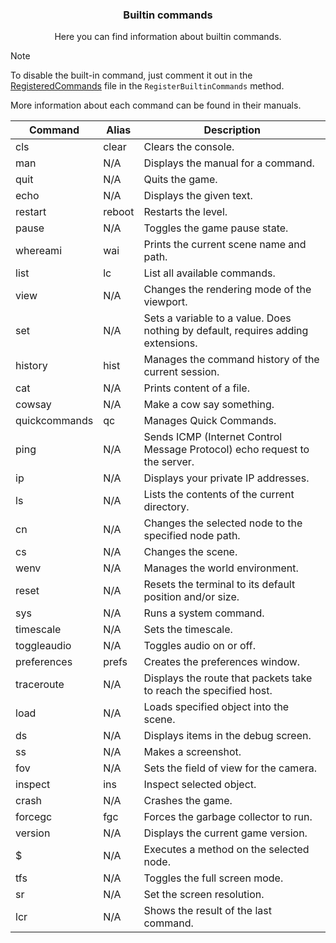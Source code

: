 <div align="center">
 <h3>Builtin commands</h1>
 <p>Here you can find information about builtin commands.</p>
</div>

> [!NOTE]
> To disable the built-in command, just comment it out in the [RegisteredCommands](../src/scenes/registered_commands/RegisteredCommands.cs) file in the `RegisterBuiltinCommands` method.
>
> More information about each command can be found in their manuals.

| Command       | Alias  | Description                                                                      |
| ------------- | ------ | -------------------------------------------------------------------------------- |
| cls           | clear  | Clears the console.                                                              |
| man           | N/A    | Displays the manual for a command.                                               |
| quit          | N/A    | Quits the game.                                                                  |
| echo          | N/A    | Displays the given text.                                                         |
| restart       | reboot | Restarts the level.                                                              |
| pause         | N/A    | Toggles the game pause state.                                                    |
| whereami      | wai    | Prints the current scene name and path.                                          |
| list          | lc     | List all available commands.                                                     |
| view          | N/A    | Changes the rendering mode of the viewport.                                      |
| set           | N/A    | Sets a variable to a value. Does nothing by default, requires adding extensions. |
| history       | hist   | Manages the command history of the current session.                              |
| cat           | N/A    | Prints content of a file.                                                        |
| cowsay        | N/A    | Make a cow say something.                                                        |
| quickcommands | qc     | Manages Quick Commands.                                                          |
| ping          | N/A    | Sends ICMP (Internet Control Message Protocol) echo request to the server.       |
| ip            | N/A    | Displays your private IP addresses.                                              |
| ls            | N/A    | Lists the contents of the current directory.                                     |
| cn            | N/A    | Changes the selected node to the specified node path.                            |
| cs            | N/A    | Changes the scene.                                                               |
| wenv          | N/A    | Manages the world environment.                                                   |
| reset         | N/A    | Resets the terminal to its default position and/or size.                         |
| sys           | N/A    | Runs a system command.                                                           |
| timescale     | N/A    | Sets the timescale.                                                              |
| toggleaudio   | N/A    | Toggles audio on or off.                                                         |
| preferences   | prefs  | Creates the preferences window.                                                  |
| traceroute    | N/A    | Displays the route that packets take to reach the specified host.                |
| load          | N/A    | Loads specified object into the scene.                                           |
| ds            | N/A    | Displays items in the debug screen.                                              |
| ss            | N/A    | Makes a screenshot.                                                              |
| fov           | N/A    | Sets the field of view for the camera.                                           |
| inspect       | ins    | Inspect selected object.                                                         |
| crash         | N/A    | Crashes the game.                                                                |
| forcegc       | fgc    | Forces the garbage collector to run.                                             |
| version       | N/A    | Displays the current game version.                                               |
| $             | N/A    | Executes a method on the selected node.                                          |
| tfs           | N/A    | Toggles the full screen mode.                                                    |
| sr            | N/A    | Set the screen resolution.                                                       |
| lcr           | N/A    | Shows the result of the last command.                                            |

<!-- | watch         | N/A    | Runs user-defined (not threaded) commands at regular intervals.                  | -->
